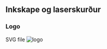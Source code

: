 ## Inkskape og laserskurður
### Logo
SVG file
![logo](https://user-images.githubusercontent.com/100709961/162546632-270ad497-5f76-426e-91a7-6e583229fae3.svg)
